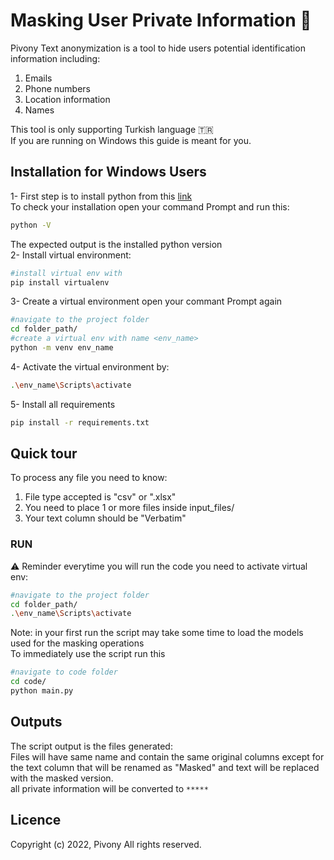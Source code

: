 # Masking User Private Information 🙈

Pivony Text anonymization is a tool to hide users potential identification information including: <br>
1. Emails
2. Phone numbers
3. Location information
4. Names

This tool is only supporting Turkish language 🇹🇷
<br>
If you are running on Windows this guide is meant for you.

## Installation for Windows Users

1- First step is to install python 
from this [link](https://www.python.org/downloads/release/python-3104/) <br> To check your installation open your command Prompt and run this:
```bash
python -V
```
The expected output is the installed python version
<br>
2- Install virtual environment:
```bash
#install virtual env with
pip install virtualenv
```
3- Create a virtual environment 
open your commant Prompt again
```bash
#navigate to the project folder
cd folder_path/
#create a virtual env with name <env_name>
python -m venv env_name
```
4- Activate the virtual environment by:
```bash
.\env_name\Scripts\activate
```
5- Install all requirements
```bash
pip install -r requirements.txt
```
## Quick tour
To process any file you need to know:
1. File type accepted is "csv" or ".xlsx"
2. You need to place 1 or more files inside input_files/
3. Your text column should be "Verbatim"
### RUN
⚠️ Reminder everytime you will run the code you need to activate virtual env:
```bash
#navigate to the project folder
cd folder_path/
.\env_name\Scripts\activate
```

Note: in your first run the script may take some 
time to load the models used for the masking operations <br> 
To immediately use the script run this
<br>
```bash
#navigate to code folder
cd code/
python main.py
```

## Outputs
The script output is the files generated: <br> Files will have same name and contain the same original columns except for the text column that will be renamed as "Masked" and text will be replaced with the masked version. <br>
all private information will be converted to `*****`

## Licence
Copyright (c) 2022, Pivony All rights reserved.
